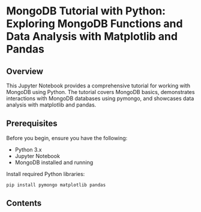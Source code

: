 # MongoDB Tutorial with Python: Exploring MongoDB Functions and Data Analysis with Matplotlib and Pandas

## Overview
This Jupyter Notebook provides a comprehensive tutorial for working with MongoDB using Python. The tutorial covers MongoDB basics, demonstrates interactions with MongoDB databases using pymongo, and showcases data analysis with matplotlib and pandas.

## Prerequisites
Before you begin, ensure you have the following:

- Python 3.x
- Jupyter Notebook
- MongoDB installed and running

Install required Python libraries:
  ```
  pip install pymongo matplotlib pandas
  ```
## Contents
